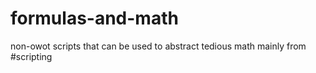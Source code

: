 # formulas-and-math
non-owot scripts that can be used to abstract tedious math
mainly from #scripting
